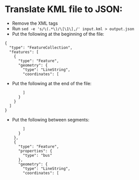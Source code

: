 # Translate KML file to JSON:

* Remove the XML tags
* Run `sed -e 's/\(.*\)/\[\1\],/' input.kml > output.json`
* Put the following at the beginning of the file:

```
{
  "type": "FeatureCollection",
  "features": [
    {
      "type": "Feature",
      "geometry": {
        "type": "LineString",
        "coordinates": [
```

* Put the following at the end of the file:

```
        ]
      }
    }
  ]
}
```

* Put the following between segments:

```
        ]
      }
    },
    {
      "type": "Feature",
      "properties": {
        "type": "bus"
      },
      "geometry": {
        "type": "LineString",
        "coordinates": [
```

